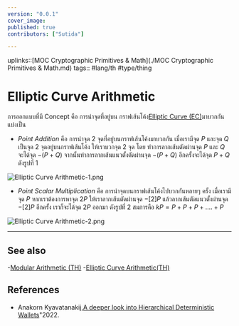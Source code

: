```yaml
---
version: "0.0.1"
cover_image:
published: true
contributors: ["Sutida"]

---
```

uplinks::[MOC Cryptographic Primitives & Math](./MOC Cryptographic Primitives & Math.md)
tags:: #lang/th #type/thing 

# Elliptic Curve Arithmetic
การออกแบบที่มี Concept คือ การนำจุดที่อยู่บน กราฟเส้นโค้ง[Elliptic Curve (EC)](./Elliptic%20Curv%20(EC).md)มาบวกกัน แบ่งเป็น
- *Point Addition*  คือ การนำจุด 2 จุดที่อยู่บนกราฟเส้นโค้งมาบวกกัน  เมื่อเรามีจุด $P$ และจุด $Q$ เป็นจุด 2 จุดอยู่บนกราฟเส้นโค้ง ให้เราบวกจุด 2 จุด โดย ทำการลากเส้นตัดผ่านจุด $P$ และ $Q$ จะได้จุด $-(P+Q)$ จากนั้นทำการลากเส้นแนวตั้งตัดผ่านจุด $-(P+Q)$ อีกครั้งจะได้จุด $P+Q$ ดังรูปที่ 1

![Elliptic Curve Arithmetic-1.png](Attachments/Elliptic%20Curve%20Arithmetic-1.png)

- *Point Scalar Multiplication* คือ การนำจุดบนกราฟเส้นโค้งไปบวกกันหลายๆ ครั้ง เมื่อเรามีจุด $P$ หากเราต้องการหาจุด $2P$  ให้เราลากเส้นตัดผ่านจุด $-[2]P$ แล้วลากเส้นตัดแนวตั้งผ่านจุด $-[2]P$ อีกครั้ง เราก็จะได้จุด $2P$ ออกมา ดังรูปที่ 2 สมการคือ  $kP=P+P+P+....+P$ 

![Elliptic Curve Arithmetic-2.png](Attachments/Elliptic%20Curve%20Arithmetic-2.png)

---
## See also
-[Modular Arithmetic (TH)](./Modular%20Arithmeti%20(TH).md)
-[Elliptic Curve Arithmetic(TH)](./Elliptic%20Curv%20Arithmetic(TH).md)
## References
- Anakorn Kyavatanakij,[A deeper look into Hierarchical Deterministic Wallets](./A%20deeper%20look%20into%20Hierarchical%20Deterministic%20Wallets.md)"2022.




